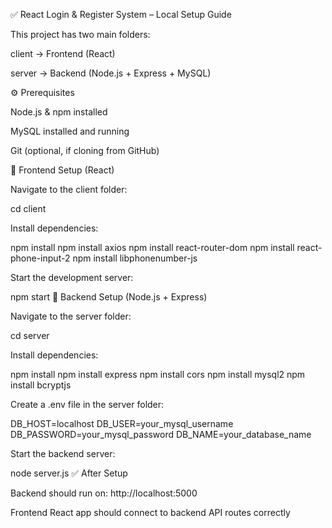 
✅ React Login & Register System – Local Setup Guide 

This project has two main folders:

client → Frontend (React)

server → Backend (Node.js + Express + MySQL)

⚙️ Prerequisites 

Node.js & npm installed

MySQL installed and running

Git (optional, if cloning from GitHub)

🚀 Frontend Setup (React) 

Navigate to the client folder:

cd client 

Install dependencies:

npm install npm install axios npm install react-router-dom npm install react-phone-input-2 npm install libphonenumber-js 

Start the development server:

npm start 🔧 Backend Setup (Node.js + Express) 

Navigate to the server folder:

cd server 

Install dependencies:

npm install npm install express npm install cors npm install mysql2 npm install bcryptjs 

Create a .env file in the server folder:

DB_HOST=localhost DB_USER=your_mysql_username DB_PASSWORD=your_mysql_password DB_NAME=your_database_name 

Start the backend server:

node server.js ✅ After Setup 

Backend should run on: http://localhost:5000

Frontend React app should connect to backend API routes correctly

